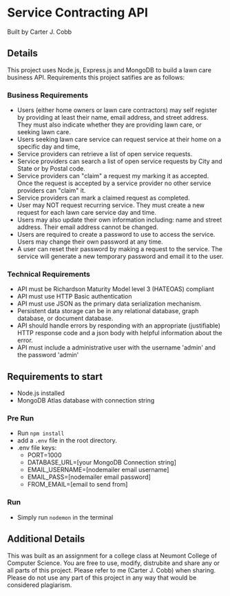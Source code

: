 # Service Contracting API

Built by Carter J. Cobb

## Details

This project uses Node.js, Express.js and MongoDB to build a lawn care business API. Requirements this project satifies are as follows:

### Business Requirements

* Users (either home owners or lawn care contractors) may self register by providing at least their name, email address, and street address.  They must also indicate whether they are providing lawn care, or seeking lawn care.
* Users seeking lawn care service can request service at their home on a specific day and time,
* Service providers can retrieve a list of open service requests.
* Service providers can search a list of open service requests by City and State or by Postal code.
* Service providers can "claim" a request my marking it as accepted.  Once the request is accepted by a service provider no other service providers can "claim" it.
* Service providers can mark a claimed request as completed.
* User may NOT request recurring service.  They must create a new request for each lawn care service day and time.
* Users may also update their own information including:  name and street address.  Their email address cannot be changed.
* Users are required to create a password to use to access the service.  Users may change their own password at any time.
* A user can reset their password by making a request to the service.  The service will generate a new temporary password and email it to the user.

### Technical Requirements

* API must be Richardson Maturity Model level 3 (HATEOAS) compliant
* API must use HTTP Basic authentication
* API must use JSON as the primary data serialization mechanism.
* Persistent data storage can be in any relational database, graph database, or document database.
* API should handle errors by responding with an appropriate (justifiable) HTTP response code and a json body with helpful information about the error.
* API must include a administrative user with the username 'admin' and the password 'admin'

## Requirements to start

* Node.js installed
* MongoDB Atlas database with connection string

### Pre Run

* Run `npm install`
* add a `.env` file in the root directory.
* .env file keys:
  * PORT=1000
  * DATABASE_URL=[your MongoDB Connection string]
  * EMAIL_USERNAME=[nodemailer email username]
  * EMAIL_PASS=[nodemailer email password]
  * FROM_EMAIL=[email to send from]

### Run

* Simply run `nodemon` in the terminal

## Additional Details

This was built as an assignment for a college class at Neumont College of Computer Science. You are free to use, modify, distrubite and share any or all parts of this project. Please refer to me (Carter J. Cobb) when sharing. Please do not use any part of this project in any way that would be considered plagiarism.
